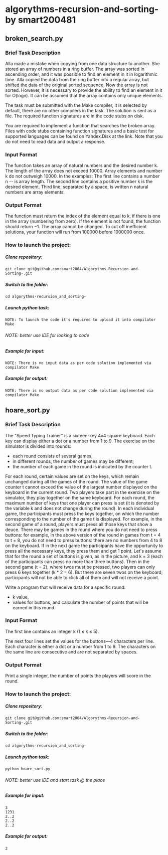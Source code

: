 # algorythms-recursion-and-sorting- by smart200481 <Mikhail Sutormin>

## broken_search.py  
### Brief Task Description

Alla made a mistake when copying from one data structure to another. She stored an array of numbers in a ring buffer. The array was sorted in ascending order, and it was possible to find an element in it in logarithmic time. Alla copied the data from the ring buffer into a regular array, but shifted the data of the original sorted sequence. Now the array is not sorted. However, it is necessary to provide the ability to find an element in it for O(logn).
It can be assumed that the array contains only unique elements.
  
The task must be submitted with the Make compiler, it is selected by default, there are no other compilers in the task. The solution is sent as a file. The required function signatures are in the code stubs on disk.

You are required to implement a function that searches the broken array. Files with code stubs containing function signatures and a basic test for supported languages can be found on Yandex.Disk at the link. Note that you do not need to read data and output a response.
  
### Input Format
  
The function takes an array of natural numbers and the desired number k. The length of the array does not exceed 10000. Array elements and number k do not outweigh 10000.
In the examples:
The first line contains a number n   -- is array length.
The second line contains a positive number k is the desired element.
Third line, separated by a space, is written n natural numbers are array elements.

### Output Format
  
The function must return the index of the element equal to k, if there is one in the array (numbering from zero). If the element is not found, the function should return −1.
The array cannot be changed.
To cut off inefficient solutions, your function will run from 100000 before 1000000 once.

  
### How to launch the project:
  
##### Clone repository:

```
git clone git@github.com:smart2004/Algorythms-Recursion-and-Sorting-.git
```

##### Switch to the folder:

```
cd algorythms-recursion_and_sorting-
```

##### Launch python task:

```
NOTE: To launch the code it's required to upload it into compilator Make
```
###### NOTE: better use IDE for looking to code
  
##### Example for input:
```
NOTE: There is no input data as per code solution implemented via compilator Make
```
  
##### Example for output:
```
NOTE: There is no output data as per code solution implemented via compilator Make
```
  

## hoare_sort.py
### Brief Task Description

The "Speed Typing Trainer" is a sixteen-key 4x4 square keyboard. Each key can display either a dot or a number from 1 to 9.
The exercise on the simulator is divided into rounds:
- each round consists of several games;
- in different rounds, the number of games may be different;
- the number of each game in the round is indicated by the counter t.
  
For each round, certain values are set on the keys, which remain unchanged during all the games of the round.
The value of the game counter t cannot exceed the value of the largest number displayed on the keyboard in the current round.
Two players take part in the exercise on the simulator, they play together on the same keyboard. For each round, the maximum number of keys that one player can press is set (it is denoted by the variable k and does not change during the round).
In each individual game, the participants must press the keys together, on which the number corresponding to the number of the game t is displayed. For example, in the second game of a round, players must press all those keys that show a deuce.
There may be games in the round where you do not need to press buttons: for example, in the above version of the round in games from t = 4 to t = 8, you do not need to press buttons: there are no numbers from 4 to 8 on the keyboard.
If in the next game the participants have the opportunity to press all the necessary keys, they press them and get 1 point.
Let's assume that for the round a set of buttons is given, as in the picture, and k = 3 (each of the participants can press no more than three buttons). Then in the second game (t = 2), where twos must be pressed, two players can only press 6 keys together (k * 2 = 6). But there are seven twos on the keyboard; participants will not be able to click all of them and will not receive a point.
  
Write a program that will receive data for a specific round:
- k value,
- values for buttons,
and calculate the number of points that will be earned in this round.
  
### Input Format
  
The first line contains an integer k (1 ≤ k ≤ 5).

The next four lines set the values for the buttons—4 characters per line. Each character is either a dot or a number from 1 to 9. The characters on the same line are consecutive and are not separated by spaces.

### Output Format
  
Print a single integer, the number of points the players will score in the round.

### How to launch the project:
  
##### Clone repository:

```
git clone git@github.com:smart2004/Algorythms-Recursion-and-Sorting-.git
```

##### Switch to the folder:

```
cd algorythms-recursion_and_sorting-
```

##### Launch python task:

```
python hoare_sort.py
```
###### NOTE: better use IDE and start task @ the place
  
##### Example for input:
```
3
1231
2..2
2..2
2..2
```
  
##### Example for output:
```
2
```  
